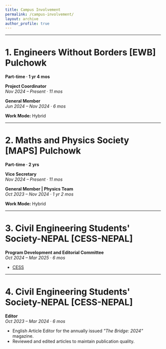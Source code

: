 ```yaml
---
title: Campus Involvement
permalink: /campus-involvement/
layout: archive
author_profile: true
---
```


---

# 1. Engineers Without Borders [EWB] Pulchowk
**Part-time · 1 yr 4 mos**

**Project Coordinator**  
*Nov 2024 – Present · 11 mos*  
  
**General Member**  
*Jun 2024 – Nov 2024 · 6 mos*  

**Work Mode:** Hybrid

---

# 2. Maths and Physics Society [MAPS] Pulchowk
**Part-time · 2 yrs**  


**Vice Secretary**  
*Nov 2024 – Present · 11 mos*  
 

**General Member | Physics Team**  
*Oct 2023 – Nov 2024 · 1 yr 2 mos*  

**Work Mode:** Hybrid

---

# 3. Civil Engineering Students' Society-NEPAL [CESS-NEPAL]

**Program Development and Editorial Committee**  
*Oct 2024 – Mar 2025 · 6 mos*  
 
 - [CESS](/images/cess-certificate.jpg)  

---

# 4. Civil Engineering Students' Society-NEPAL [CESS-NEPAL]

**Editor**  
*Oct 2023 – Mar 2024 · 6 mos*  
- English Article Editor for the annually issued *"The Bridge: 2024"* magazine.  
- Reviewed and edited articles to maintain publication quality.
